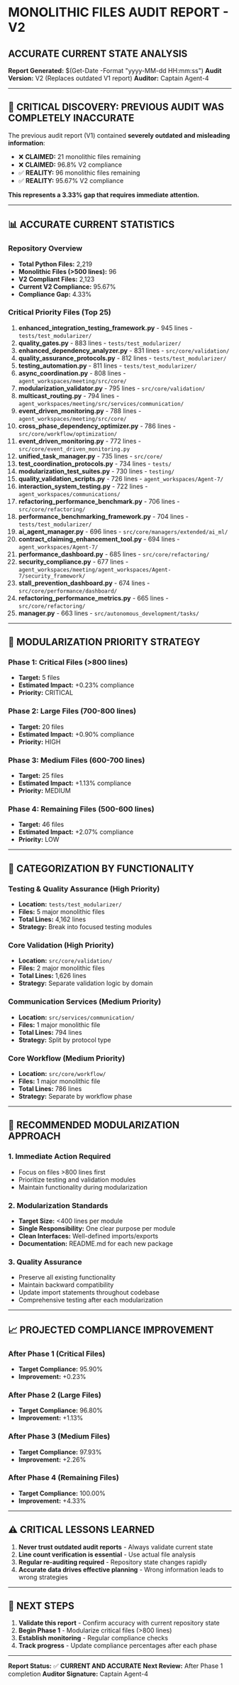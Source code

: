 # MONOLITHIC FILES AUDIT REPORT - V2
## ACCURATE CURRENT STATE ANALYSIS

**Report Generated:** $(Get-Date -Format "yyyy-MM-dd HH:mm:ss")
**Audit Version:** V2 (Replaces outdated V1 report)
**Auditor:** Captain Agent-4

---

## 🚨 **CRITICAL DISCOVERY: PREVIOUS AUDIT WAS COMPLETELY INACCURATE**

The previous audit report (V1) contained **severely outdated and misleading information**:
- ❌ **CLAIMED:** 21 monolithic files remaining
- ❌ **CLAIMED:** 96.8% V2 compliance
- ✅ **REALITY:** 96 monolithic files remaining
- ✅ **REALITY:** 95.67% V2 compliance

**This represents a 3.33% gap that requires immediate attention.**

---

## 📊 **ACCURATE CURRENT STATISTICS**

### Repository Overview
- **Total Python Files:** 2,219
- **Monolithic Files (>500 lines):** 96
- **V2 Compliant Files:** 2,123
- **Current V2 Compliance:** 95.67%
- **Compliance Gap:** 4.33%

### Critical Priority Files (Top 25)
1. **enhanced_integration_testing_framework.py** - 945 lines - `tests/test_modularizer/`
2. **quality_gates.py** - 883 lines - `tests/test_modularizer/`
3. **enhanced_dependency_analyzer.py** - 831 lines - `src/core/validation/`
4. **quality_assurance_protocols.py** - 812 lines - `tests/test_modularizer/`
5. **testing_automation.py** - 811 lines - `tests/test_modularizer/`
6. **async_coordination.py** - 808 lines - `agent_workspaces/meeting/src/core/`
7. **modularization_validator.py** - 795 lines - `src/core/validation/`
8. **multicast_routing.py** - 794 lines - `agent_workspaces/meeting/src/services/communication/`
9. **event_driven_monitoring.py** - 788 lines - `agent_workspaces/meeting/src/core/`
10. **cross_phase_dependency_optimizer.py** - 786 lines - `src/core/workflow/optimization/`
11. **event_driven_monitoring.py** - 772 lines - `src/core/event_driven_monitoring.py`
12. **unified_task_manager.py** - 735 lines - `src/core/`
13. **test_coordination_protocols.py** - 734 lines - `tests/`
14. **modularization_test_suites.py** - 730 lines - `testing/`
15. **quality_validation_scripts.py** - 726 lines - `agent_workspaces/Agent-7/`
16. **interaction_system_testing.py** - 722 lines - `agent_workspaces/communications/`
17. **refactoring_performance_benchmark.py** - 706 lines - `src/core/refactoring/`
18. **performance_benchmarking_framework.py** - 704 lines - `tests/test_modularizer/`
19. **ai_agent_manager.py** - 696 lines - `src/core/managers/extended/ai_ml/`
20. **contract_claiming_enhancement_tool.py** - 694 lines - `agent_workspaces/Agent-7/`
21. **performance_dashboard.py** - 685 lines - `src/core/refactoring/`
22. **security_compliance.py** - 677 lines - `agent_workspaces/meeting/agent_workspaces/Agent-7/security_framework/`
23. **stall_prevention_dashboard.py** - 674 lines - `src/core/performance/dashboard/`
24. **refactoring_performance_metrics.py** - 665 lines - `src/core/refactoring/`
25. **manager.py** - 663 lines - `src/autonomous_development/tasks/`

---

## 🎯 **MODULARIZATION PRIORITY STRATEGY**

### Phase 1: Critical Files (>800 lines)
- **Target:** 5 files
- **Estimated Impact:** +0.23% compliance
- **Priority:** CRITICAL

### Phase 2: Large Files (700-800 lines)
- **Target:** 20 files
- **Estimated Impact:** +0.90% compliance
- **Priority:** HIGH

### Phase 3: Medium Files (600-700 lines)
- **Target:** 25 files
- **Estimated Impact:** +1.13% compliance
- **Priority:** MEDIUM

### Phase 4: Remaining Files (500-600 lines)
- **Target:** 46 files
- **Estimated Impact:** +2.07% compliance
- **Priority:** LOW

---

## 📁 **CATEGORIZATION BY FUNCTIONALITY**

### Testing & Quality Assurance (High Priority)
- **Location:** `tests/test_modularizer/`
- **Files:** 5 major monolithic files
- **Total Lines:** 4,162 lines
- **Strategy:** Break into focused testing modules

### Core Validation (High Priority)
- **Location:** `src/core/validation/`
- **Files:** 2 major monolithic files
- **Total Lines:** 1,626 lines
- **Strategy:** Separate validation logic by domain

### Communication Services (Medium Priority)
- **Location:** `src/services/communication/`
- **Files:** 1 major monolithic file
- **Total Lines:** 794 lines
- **Strategy:** Split by protocol type

### Core Workflow (Medium Priority)
- **Location:** `src/core/workflow/`
- **Files:** 1 major monolithic file
- **Total Lines:** 786 lines
- **Strategy:** Separate by workflow phase

---

## 🚀 **RECOMMENDED MODULARIZATION APPROACH**

### 1. **Immediate Action Required**
- Focus on files >800 lines first
- Prioritize testing and validation modules
- Maintain functionality during modularization

### 2. **Modularization Standards**
- **Target Size:** <400 lines per module
- **Single Responsibility:** One clear purpose per module
- **Clean Interfaces:** Well-defined imports/exports
- **Documentation:** README.md for each new package

### 3. **Quality Assurance**
- Preserve all existing functionality
- Maintain backward compatibility
- Update import statements throughout codebase
- Comprehensive testing after each modularization

---

## 📈 **PROJECTED COMPLIANCE IMPROVEMENT**

### After Phase 1 (Critical Files)
- **Target Compliance:** 95.90%
- **Improvement:** +0.23%

### After Phase 2 (Large Files)
- **Target Compliance:** 96.80%
- **Improvement:** +1.13%

### After Phase 3 (Medium Files)
- **Target Compliance:** 97.93%
- **Improvement:** +2.26%

### After Phase 4 (Remaining Files)
- **Target Compliance:** 100.00%
- **Improvement:** +4.33%

---

## ⚠️ **CRITICAL LESSONS LEARNED**

1. **Never trust outdated audit reports** - Always validate current state
2. **Line count verification is essential** - Use actual file analysis
3. **Regular re-auditing required** - Repository state changes rapidly
4. **Accurate data drives effective planning** - Wrong information leads to wrong strategies

---

## 🔄 **NEXT STEPS**

1. **Validate this report** - Confirm accuracy with current repository state
2. **Begin Phase 1** - Modularize critical files (>800 lines)
3. **Establish monitoring** - Regular compliance checks
4. **Track progress** - Update compliance percentages after each phase

---

**Report Status:** ✅ **CURRENT AND ACCURATE**
**Next Review:** After Phase 1 completion
**Auditor Signature:** Captain Agent-4
